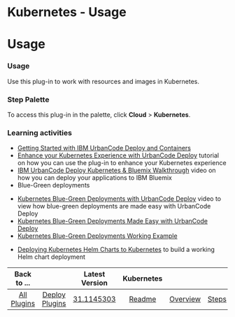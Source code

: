 
Kubernetes - Usage
==================

# Usage


### Usage


Use this plug-in to work with resources and images in Kubernetes.

### Step Palette

To access this plug-in in the palette, click **Cloud** > **Kubernetes**.

### Learning activities

* [Getting Started with IBM UrbanCode Deploy and Containers](https://community.ibm.com/community/user/wasdevops/blogs/osman-burucu/2022/07/22/getting-started-with-urbancode-deploy-and-containe)
* [Enhance your Kubernetes Experience with UrbanCode Deploy](https://community.ibm.com/community/user/wasdevops/blogs/osman-burucu/2022/06/07/enhance-your-kubernetes-experience-with-urbancode)  tutorial on how you can use the plug-in to enhance your Kubernetes experience
* [IBM UrbanCode Deploy Kubernetes & Bluemix Walkthrough](https://youtu.be/IDKpabybz6M) video on how you can deploy your applications to IBM Bluemix
* Blue-Green deployments
+ [Kubernetes Blue-Green Deployments with UrbanCode Deploy](https://youtu.be/vIviK2RjL0I) video to view how blue-green deployments are made easy with UrbanCode Deploy
+ [Kubernetes Blue-Green Deployments Made Easy with UrbanCode Deploy](https://community.ibm.com/community/user/wasdevops/blogs/osman-burucu/2022/07/13/kubernetes-blue-green-deployments-made-easy-with-u)
+ [Kubernetes Blue-Green Deployments Working Example](https://community.ibm.com/community/user/wasdevops/blogs/osman-burucu/2022/07/13/kubernetes-blue-green-deployments-working-example")
* [Deploying Kubernetes Helm Charts to Kubernetes](https://www.urbancode.com/2017/09/25/deploying-kubernetes-helm-charts/) to build a working Helm chart deployment


|Back to ...||Latest Version|Kubernetes ||||
| :---: | :---: | :---: | :---: | :---: | :---: | :---: |
|[All Plugins](../../index.md)|[Deploy Plugins](../README.md)|[31.1145303](https://raw.githubusercontent.com/UrbanCode/IBM-UCD-PLUGINS/main/files/kubernetes/ucd-kubernetes-31.1145303.zip)|[Readme](README.md)|[Overview](overview.md)|[Steps](steps.md)|[Downloads](downloads.md)|
